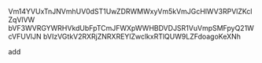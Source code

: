 Vm14YVUxTnJNVmhUV0dST1UwZDRWMWxyVm5kVmJGcHlWV3RPVlZKclZqVlVW
bVF3WVRGYWRHVkdUbFpTCmJFWXpWWHBDVDJSR1VuVmpSMFpyQ21WcVFUVlJN
bVIzVGtkV2RXRjZNRXREYlZwclkxRTlQUW9LZFdoagoKeXNh

add